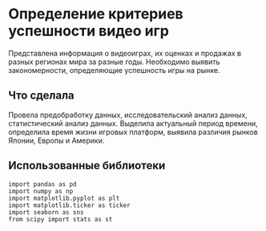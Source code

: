# Определение критериев успешности видео игр
Представлена информация о видеоиграх, их оценках и продажах в разных регионах мира за разные годы. Необходимо выявить закономерности, определяющие успешность игры на рынке.

## Что сделала
Провела предобработку данных, исследовательский анализ данных, статистический анализ данных. Выделила актуальный период времени, определила время жизни игровых платформ, выявила различия рынков Японии, Европы и Америки.

## Использованные библиотеки
```
import pandas as pd
import numpy as np
import matplotlib.pyplot as plt
import matplotlib.ticker as ticker
import seaborn as sns
from scipy import stats as st
```
